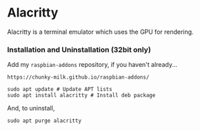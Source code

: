 # Alacritty
Alacritty is a terminal emulator which uses the GPU for rendering.

### Installation and Uninstallation (32bit only)
Add my `raspbian-addons` repository, if you haven't already...
```
https://chunky-milk.github.io/raspbian-addons/

sudo apt update # Update APT lists
sudo apt install alacritty # Install deb package
```

And, to uninstall,
```
sudo apt purge alacritty
```
